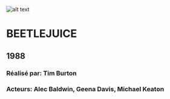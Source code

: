 ![alt text]()

# **BEETLEJUICE**
## **1988**
### **Réalisé par: Tim Burton**
### **Acteurs: Alec Baldwin, Geena Davis, Michael Keaton**
